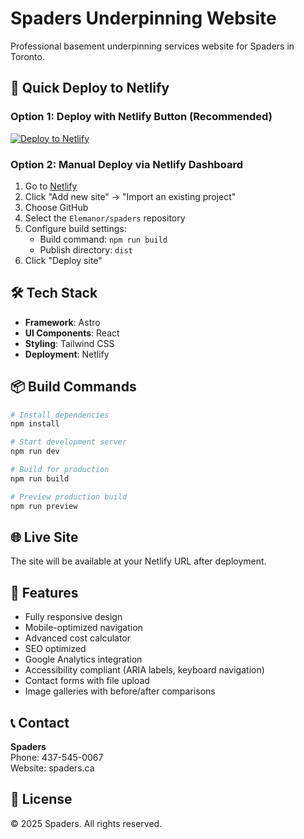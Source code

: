 # Spaders Underpinning Website

Professional basement underpinning services website for Spaders in Toronto.

## 🚀 Quick Deploy to Netlify

### Option 1: Deploy with Netlify Button (Recommended)
[![Deploy to Netlify](https://www.netlify.com/img/deploy/button.svg)](https://app.netlify.com/start/deploy?repository=https://github.com/Elemanor/spaders)

### Option 2: Manual Deploy via Netlify Dashboard
1. Go to [Netlify](https://app.netlify.com)
2. Click "Add new site" → "Import an existing project"
3. Choose GitHub
4. Select the `Elemanor/spaders` repository
5. Configure build settings:
   - Build command: `npm run build`
   - Publish directory: `dist`
6. Click "Deploy site"

## 🛠️ Tech Stack

- **Framework**: Astro
- **UI Components**: React
- **Styling**: Tailwind CSS
- **Deployment**: Netlify

## 📦 Build Commands

```bash
# Install dependencies
npm install

# Start development server
npm run dev

# Build for production
npm run build

# Preview production build
npm run preview
```

## 🌐 Live Site

The site will be available at your Netlify URL after deployment.

## 📱 Features

- Fully responsive design
- Mobile-optimized navigation
- Advanced cost calculator
- SEO optimized
- Google Analytics integration
- Accessibility compliant (ARIA labels, keyboard navigation)
- Contact forms with file upload
- Image galleries with before/after comparisons

## 📞 Contact

**Spaders**  
Phone: 437-545-0067  
Website: spaders.ca

## 📄 License

© 2025 Spaders. All rights reserved.